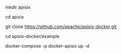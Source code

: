 mkdir apisix

cd apisix

git clone https://github.com/apache/apisix-docker.git

cd apisix-docker/example

docker-compose -p docker-apisix up -d


